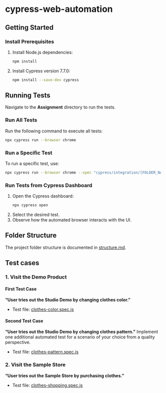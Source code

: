 # cypress-web-automation

## Getting Started

### Install Prerequisites

1. Install Node.js dependencies:
   ```bash
   npm install
   ```
2. Install Cypress version 7.7.0:
   ```bash
   npm install --save-dev cypress
   ```

## Running Tests

Navigate to the **Assignment** directory to run the tests.

### Run All Tests
Run the following command to execute all tests:
```bash
npx cypress run --browser chrome
```

### Run a Specific Test
To run a specific test, use:
```bash
npx cypress run --browser chrome --spec "cypress/integration/[FOLDER_NAME]/[SPEC_NAME]"
```

### Run Tests from Cypress Dashboard
1. Open the Cypress dashboard:
   ```bash
   npx cypress open
   ```
2. Select the desired test.
3. Observe how the automated browser interacts with the UI.

## Folder Structure
The project folder structure is documented in [structure.md](/cypress/structure.md).

## Test cases

### 1. Visit the Demo Product

#### First Test Case
**“User tries out the Studio Demo by changing clothes color.”**
- Test file: [clothes-color.spec.js](cypress/integration/demo-product/clothes-color.spec.js)

#### Second Test Case
**“User tries out the Studio Demo by changing clothes pattern.”**
Implement one additional automated test for a scenario of your choice from a quality perspective.
- Test file: [clothes-pattern.spec.js](cypress/integration/demo-product/clothes-pattern.spec.js)

### 2. Visit the Sample Store
**“User tries out the Sample Store by purchasing clothes.”**
- Test file: [clothes-shopping.spec.js](cypress/integration/sample-store/clothes-shopping.spec.js)
